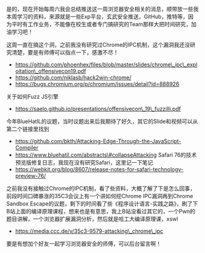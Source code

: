 是的，现在开始每周六我会总结推送这一周浏览器安全相关的消息，顺带放一些我本周学习的资料，来源就是一些Exp平台，玄武安全推送，GitHub，推特等，因为平时有工作业务，不能像在校生或者专门搞研究的Team那样大把时间研究，加油学习吧！

这周一直在搞这个洞，之前我没有研究过Chrome的IPC机制，这个漏洞我还没研究清楚，要是有师傅可以指点一下，感激不尽！

- https://github.com/phoenhex/files/blob/master/slides/chrome\_ipc\_exploitation\_offensivecon19.pdf
- https://github.com/niklasb/hack2win-chrome/
- https://bugs.chromium.org/p/chromium/issues/detail?id=888926

关于如何Fuzz JS引擎
- https://saelo.github.io/presentations/offensivecon\_19\_fuzzilli.pdf

今年BlueHatIL的议题，当时议题出来后我期待了好久，其它的Slide和视频可以从第二个链接里找到
- https://github.com/bkth/Attacking-Edge-Through-the-JavaScript-Compiler
- https://www.bluehatil.com/abstracts\#collapseAttacking
Safari 76的技术预览版修复日志，我现在没有研究Safari，这里记一下笔记
- https://webkit.org/blog/8607/release-notes-for-safari-technology-preview-76/

之前我没有接触过Chrome的IPC机制，看了些资料，大概了解了下是怎么回事，前段时间口碑暴涨的35C3会议上有一个讲如何挖Chrome IPC漏洞再到Chrome Sandbox Escape的议题，剩下的时间看了些《程序设计语言-实践之路》，刷了下B站上面的编译原理课程，想来也是有意思，我上B站没看过其它的，一个Pwn的题目讲解，一个浏览器扩展漏洞分析，然后就是哈工大编译原理课，xswl
- https://media.ccc.de/v/35c3-9579-attacking\_chrome\_ipc

要是有想加个好友一起学习浏览器安全的师傅，可以后台留言啊！





